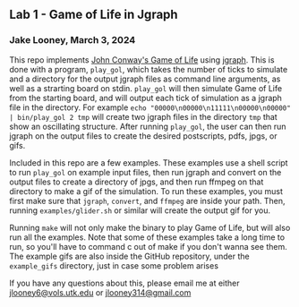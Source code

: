 
## Lab 1 - Game of Life in Jgraph
### Jake Looney, March 3, 2024

This repo implements [John Conway's Game of Life](https://en.wikipedia.org/wiki/Conway%27s_Game_of_Life) using [jgraph](https://web.eecs.utk.edu/~jplank/plank/jgraph/jgraph.html).
This is done with a program, `play_gol`, which takes the number of ticks to simulate and a directory for the output jgraph files as command line arguments, as well as a strarting board
on stdin. `play_gol` will then simulate Game of Life from the starting board, and will output each tick of simulation as a jgraph file in the directory.
For example `echo "00000\n00000\n11111\n00000\n00000" | bin/play_gol 2 tmp` will create two jgraph files in the directory `tmp` that show an oscillating structure.
After running `play_gol`, the user can then run jgraph on the output files to create the desired postscripts, pdfs, jpgs, or gifs.

Included in this repo are a few examples. These examples use a shell script to run `play_gol` on example input files, then run 
jgraph and convert on the output files to create a directory of jpgs, and then run ffmpeg on that directory to make a gif of the simulation.
To run these examples, you must first make sure that `jgraph`, `convert`, and `ffmpeg` are inside your path.
Then, running `examples/glider.sh` or similar will create the output gif for you.

Running `make` will not only make the binary to play Game of Life, but will also run all the examples.
Note that some of these examples take a long time to run, so you'll have to command c out of make if you don't wanna see them.
The example gifs are also inside the GitHub repository, under the `example_gifs` directory, just in case some problem arises


If you have any questions about this, please email me at either jlooney6@vols.utk.edu or jlooney314@gmail.com

